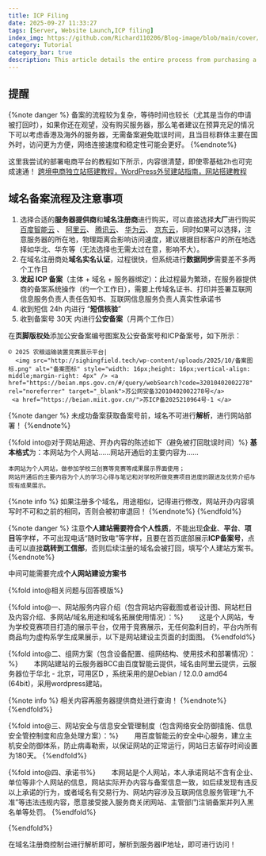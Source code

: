 ```yaml
---
title: ICP Filing
date: 2025-09-27 11:33:27
tags: [Server, Website Launch,ICP filing]
index_img: https://github.com/Richard110206/Blog-image/blob/main/cover/ICP%20filing.png?raw=true
category: Tutorial
category_bar: true
description: This article details the entire process from purchasing a server to successfully completing the filing, including server selection, domain name purchase, filing procedures, and precautions.
---
```



## 提醒
{%note danger %}
备案的流程较为复杂，等待时间也较长（尤其是当你的申请被打回时），如果你还在观望，没有购买服务器，那么笔者建议在预算充足的情况下可以考虑香港及海外的服务器，无需备案避免耽误时间，且当目标群体主要在国外时，访问更为方便，网络连接速度和稳定性可能会更好。
{%endnote%}

这里我尝试的部署电商平台的教程如下所示，内容很清楚，即使零基础2h也可完成速通！
[跨境电商独立站搭建教程，WordPress外贸建站指南，网站搭建教程](https://blog.vpszj.cn/archives/2615.html?amp=1)

## 域名备案流程及注意事项

1. 选择合适的**服务器提供商**和**域名注册商**进行购买，可以直接选择**大厂**进行购买 [百度智能云](https://cloud.baidu.com/) 、 [阿里云](https://www.aliyun.com/)、 [腾讯云](https://cloud.tencent.com/)、 [华为云](https://www.huaweicloud.com/)、 [京东云](https://www.jdcloud.com/)，同时如果可以选择，注意服务器的所在地，物理距离会影响访问速度，建议根据目标客户的所在地选择如华北、华东等（无法选择也无需太过在意，影响不大）。
2. 在域名注册商处**域名实名认证**，过程很快，但系统进行**数据同步**需要差不多两个工作日
3. **发起 ICP 备案**（主体 + 域名 + 服务器绑定）：此过程最为繁琐，在服务器提供商的备案系统操作（约一个工作日），需要上传域名证书、打印并签署互联网信息服务负责人责任告知书、互联网信息服务负责人真实性承诺书
4. 收到短信 24h 内进行 “**短信核验**”
5. 收到备案号 30天 内进行**公安备案**（月两个工作日）

在**页脚版权处**添加公安备案编号图案及公安备案号和ICP备案号，如下所示：
```text
© 2025 农粮运输装置竞赛展示平台|
  <img src="http://sighingfield.tech/wp-content/uploads/2025/10/备案图标.png" alt="备案图标" style="width: 16px;height: 16px;vertical-align: middle;margin-right: 4px" /> <a href="https://beian.mps.gov.cn/#/query/webSearch?code=32010402002278" rel="noreferrer" target="_blank">苏公网安备32010402002278号</a>
 <a href="https://beian.miit.gov.cn/">苏ICP备2025210964号-1 </a>
 ```
{%note danger %}
未成功备案获取备案号前，域名不可进行**解析**，进行网站部署！
{%endnote%}

{%fold into@对于网站用途、开办内容的陈述如下（避免被打回耽误时间）%}
**基本格式**为：本网站为个人网站......网站开通后的主要内容为......
```text
本网站为个人网站，做参加学校三创赛等竞赛等成果展示界面使用；
网站开通后的主要内容为个人的学习心得与笔记和对学校所做竞赛项目进度的跟进及优势介绍与现有成果展示。
```
{%note info %}
如果注册多个域名，用途相似，记得进行修改，网站开办内容填写时不可和之前的相同，否则会被初审退回！
{%endnote%}
{%endfold%}


{%note danger %}
注意**个人建站需要符合个人性质**，不能出现**企业**、**平台**、**项目**等字样，不可出现电话“随时致电”等字样，且要在首页底部展示**ICP备案号**，点击可以直接**跳转到工信部**，否则后续注册的域名会被打回，填写个人建站方案书。
{%endnote%}

中间可能需要完成**个人网站建设方案书**


{%fold into@相关问题与回答模版%}

{%fold into@一、网站服务内容介绍（包含网站内容截图或者设计图、网站栏目及内容介绍、多网站/域名用途和域名拓展使用情况）：%}
&emsp;&emsp;这是个人网站，专为学校竞赛项目打造的展示平台，仅用于竞赛展示，无任何盈利目的，平台内所有商品均为虚构系学生成果展示，以下是网站建设主页面的封面图。
{%endfold%}

{%fold into@二、组网方案（包含设备配置、组网结构、使用技术和部署情况）：%}
&emsp;&emsp;本网站建站的云服务器BCC由百度智能云提供，域名由阿里云提供，云服务器位于华北 - 北京，可用区D ，系统采用的是Debian / 12.0.0 amd64 (64bit)，采用wordpress建站。

{%note info %}
相关内容再服务器提供商处进行查询！
{%endnote%}
{%endfold%}

{%fold into@三、网站安全与信息安全管理制度（包含网络安全防御措施、信息安全管控制度和应急处理方案）：%}
&emsp;&emsp;用百度智能云的安全中心服务，建立主机安全防御体系，防止病毒勒索，以保证网站的正常运行，网站日志留存时间设置为180天。
{%endfold%}

{%fold into@四、承诺书%}
&emsp;&emsp;本网站是个人网站，本人承诺网站不含有企业、单位等非个人网站的信息，网站实际开办内容与备案信息一致，如后续发现有违反以上承诺的行为，或者域名有交易行为、网站内容涉及互联网信息服务管理“九不准”等违法违规内容，愿意接受接入服务商关闭网站、主管部门注销备案并列入黑名单等处罚。
{%endfold%}

{%endfold%}

在域名注册商控制台进行解析即可，解析到服务器IP地址，即可进行访问！